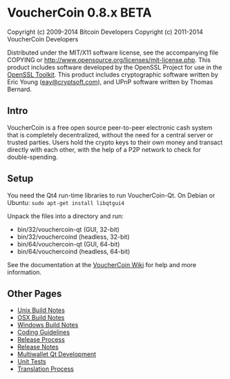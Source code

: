 VoucherCoin 0.8.x BETA
====================

Copyright (c) 2009-2014 Bitcoin Developers
Copyright (c) 2011-2014 VoucherCoin Developers

Distributed under the MIT/X11 software license, see the accompanying
file COPYING or http://www.opensource.org/licenses/mit-license.php.
This product includes software developed by the OpenSSL Project for use in the [OpenSSL Toolkit](http://www.openssl.org/). This product includes
cryptographic software written by Eric Young ([eay@cryptsoft.com](mailto:eay@cryptsoft.com)), and UPnP software written by Thomas Bernard.


Intro
---------------------
VoucherCoin is a free open source peer-to-peer electronic cash system that is
completely decentralized, without the need for a central server or trusted
parties.  Users hold the crypto keys to their own money and transact directly
with each other, with the help of a P2P network to check for double-spending.


Setup
---------------------
You need the Qt4 run-time libraries to run VoucherCoin-Qt. On Debian or Ubuntu:
	`sudo apt-get install libqtgui4`

Unpack the files into a directory and run:

- bin/32/vouchercoin-qt (GUI, 32-bit)
- bin/32/vouchercoind (headless, 32-bit)
- bin/64/vouchercoin-qt (GUI, 64-bit)
- bin/64/vouchercoind (headless, 64-bit)

See the documentation at the [VoucherCoin Wiki](http://vouchercoin.info)
for help and more information.


Other Pages
---------------------
- [Unix Build Notes](build-unix.md)
- [OSX Build Notes](build-osx.md)
- [Windows Build Notes](build-msw.md)
- [Coding Guidelines](coding.md)
- [Release Process](release-process.md)
- [Release Notes](release-notes.md)
- [Multiwallet Qt Development](multiwallet-qt.md)
- [Unit Tests](unit-tests.md)
- [Translation Process](translation_process.md)
